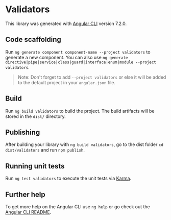 # Validators

This library was generated with [Angular CLI](https://github.com/angular/angular-cli) version 7.2.0.

## Code scaffolding

Run `ng generate component component-name --project validators` to generate a new component. You can also use `ng generate directive|pipe|service|class|guard|interface|enum|module --project validators`.

> Note: Don't forget to add `--project validators` or else it will be added to the default project in your `angular.json` file.

## Build

Run `ng build validators` to build the project. The build artifacts will be stored in the `dist/` directory.

## Publishing

After building your library with `ng build validators`, go to the dist folder `cd dist/validators` and run `npm publish`.

## Running unit tests

Run `ng test validators` to execute the unit tests via [Karma](https://karma-runner.github.io).

## Further help

To get more help on the Angular CLI use `ng help` or go check out the [Angular CLI README](https://github.com/angular/angular-cli/blob/master/README.md).
